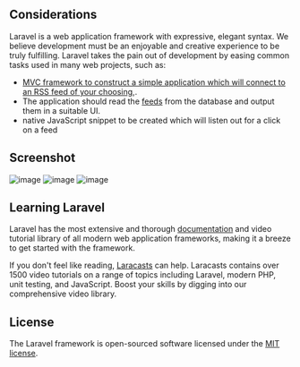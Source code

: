 
## Considerations

Laravel is a web application framework with expressive, elegant syntax. We believe development must be an enjoyable and creative experience to be truly fulfilling. Laravel takes the pain out of development by easing common tasks used in many web projects, such as:

- [MVC framework to construct a simple application which
will connect to an RSS feed of your choosing,](https://laravel.com/docs/).
- The application should read
the [feeds](http://feeds.bbci.co.uk/news/england/rss.xml) from the database and output them in a suitable UI.
- native JavaScript snippet to be created which will listen out for a click on a feed


## Screenshot

![image](https://user-images.githubusercontent.com/55894519/206666049-e54ac4cf-ade7-474f-9dba-ffc1d2e041da.png)
![image](https://user-images.githubusercontent.com/55894519/206666524-592cf0d1-4575-4d35-b353-8d8e1ba38710.png)
![image](https://user-images.githubusercontent.com/55894519/206666818-f1c71f0b-f75f-420d-87a3-43b460aea089.png)


## Learning Laravel

Laravel has the most extensive and thorough [documentation](https://laravel.com/docs) and video tutorial library of all modern web application frameworks, making it a breeze to get started with the framework.

If you don't feel like reading, [Laracasts](https://laracasts.com) can help. Laracasts contains over 1500 video tutorials on a range of topics including Laravel, modern PHP, unit testing, and JavaScript. Boost your skills by digging into our comprehensive video library.

## License

The Laravel framework is open-sourced software licensed under the [MIT license](https://opensource.org/licenses/MIT).

